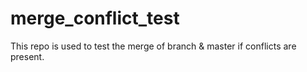 # merge_conflict_test
This repo is used to test the merge of branch &amp; master if conflicts are present.
